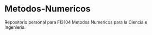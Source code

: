 # Metodos-Numericos
Repositorio personal para FI3104 Metodos Numericos para la Ciencia e Ingenieria.
